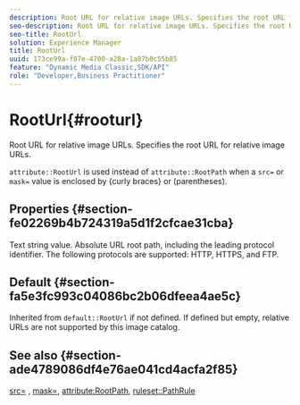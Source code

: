 ```yaml
---
description: Root URL for relative image URLs. Specifies the root URL for relative image URLs.
seo-description: Root URL for relative image URLs. Specifies the root URL for relative image URLs.
seo-title: RootUrl
solution: Experience Manager
title: RootUrl
uuid: 173ce99a-f87e-4700-a28a-1a87b8c55b85
feature: "Dynamic Media Classic,SDK/API"
role: "Developer,Business Practitioner"
---
```


# RootUrl{#rooturl}

Root URL for relative image URLs. Specifies the root URL for relative image URLs.

 `attribute::RootUrl` is used instead of `attribute::RootPath` when a `src=` or `mask=` value is enclosed by {curly braces} or (parentheses).

## Properties {#section-fe02269b4b724319a5d1f2cfcae31cba}

Text string value. Absolute URL root path, including the leading protocol identifier. The following protocols are supported: HTTP, HTTPS, and FTP.

## Default {#section-fa5e3fc993c04086bc2b06dfeea4ae5c}

Inherited from `default::RootUrl` if not defined. If defined but empty, relative URLs are not supported by this image catalog.

## See also {#section-ade4789086df4e76ae041cd4acfa2f85}

[src=](../../../../../is-api/http-ref/image-serving-api-ref/c-http-protocol-reference/c-command-reference/r-src.md#reference-f6506637778c4c69bf106a7924a91ab1) , [mask=](../../../../../is-api/http-ref/image-serving-api-ref/c-http-protocol-reference/c-command-reference/r-mask.md#reference-922254e027404fb890b850e2723ee06e), [attribute:RootPath](../../../../../is-api/image-catalog/image-serving-api-ref/c-image-catalog-reference/c-attributes-reference/r-rootpath.md#reference-17d57e5967be403b8408fa7214017494), [ruleset::PathRule](../../../../../is-api/image-catalog/image-serving-api-ref/c-image-catalog-reference/c-rule-set-reference/c-rule-set-reference.md#concept-3e5058cf3507470b82cac638df23ea8e) 

